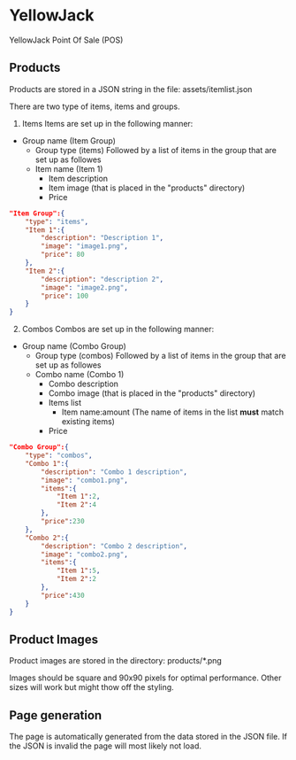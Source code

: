 # YellowJack
YellowJack Point Of Sale (POS)

## Products
Products are stored in a JSON string in the file: assets/itemlist.json

There are two type of items, items and groups.
1. Items
Items are set up in the following manner:  
- Group name (Item Group)
  - Group type (items)
Followed by a list of items in the group that are set up as followes
  - Item name (Item 1)
    - Item description
    - Item image (that is placed in the "products" directory)
    - Price  

```JSON
"Item Group":{
    "type": "items",
    "Item 1":{
        "description": "Description 1",
        "image": "image1.png",
        "price": 80
    },
    "Item 2":{
        "description": "description 2",
        "image": "image2.png",
        "price": 100
    }
}
```

2. Combos
Combos are set up in the following manner:  
- Group name (Combo Group)
  - Group type (combos)
Followed by a list of items in the group that are set up as followes
  - Combo name (Combo 1)
    - Combo description
    - Combo image (that is placed in the "products" directory)
    - Items list 
      - Item name:amount (The name of items in the list **must** match existing items)
    - Price 
```JSON
"Combo Group":{
    "type": "combos",
    "Combo 1":{
        "description": "Combo 1 description",
        "image": "combo1.png",
        "items":{
            "Item 1":2, 
            "Item 2":4
        },
        "price":230
    },
    "Combo 2":{
        "description": "Combo 2 description",
        "image": "combo2.png",
        "items":{
            "Item 1":5, 
            "Item 2":2
        },
        "price":430
    }
}
```

## Product Images
Product images are stored in the directory: products/*.png

Images should be square and 90x90 pixels for optimal performance. Other sizes will work but might thow off the styling.

## Page generation
The page is automatically generated from the data stored in the JSON file. If the JSON is invalid the page will most likely not load.
